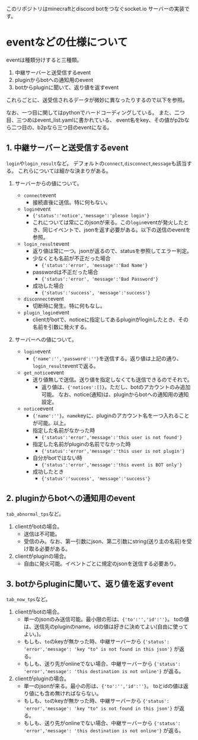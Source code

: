 このリポジトリはminecraftとdiscord botをつなぐsocket.io サーバーの実装です。
# eventなどの仕様について
eventは種類分けすると三種類。

1. 中継サーバーと送受信するevent
2. pluginからbotへの通知用のevent
3. botからpluginに聞いて、返り値を返すevent

これらごとに、送受信されるデータが微妙に異なったりするので以下を参照。

なお、一つ目に関してはpythonでハードコーディングしている。
また、二つ目、三つめはevent_list.yamlに書かれている、
event名をkey、その値がp2bなら二つ目の、b2pなら三つ目のeventになる。

## 1. 中継サーバーと送受信するevent
`login`や`login_result`など。
デフォルトの`connect`,`disconnect`,`message`も該当する。
これらについては細かな決まりがある。
1. サーバーからの値について。
    - `connect`event
        - 接続直後に送信。特に何もない。
    - `login`event
        - `{'status':'notice','message':'please login'}`
        - これについては常にこのjsonが来る。この`login`eventが発火したとき、同じイベントで、jsonを返す必要がある。以下の送信のeventを参照。
    - `login_result`event
        - 返り値は常に一つ。jsonが返るので、statusを参照してエラー判定。
        - 少なくとも名前が不正だった場合
            - `{'status':'error', 'message':'Bad Name'}`
        - passwordは不正だった場合
            - `{'status':'error', 'message':'Bad Password'}`
        - 成功した場合
            - `{'status':'success', 'message':'success'}`
    - `disconnect`event
        - 切断時に発生。特に何もなし。
    - `plugin_login`event
        - clientがbotで、noticeに指定してあるpluginがloginしたとき、その名前を引数に発火する。

1. サーバーへの値について。
    - `login`event
        - `{'name':'','password':''}`を送信する。返り値は上記の通り、`login_result`eventで返る。
    - `get_notice`event
        - 送り値無しで送信。送り値を指定しなくても送信できるのでそれで。
            - 返り値は、`{'notices':[]}`。ただし、botのアカウントのみ追加可能。
            なお、notice(通知)は、pluginからbotへの通知用の通知設定。
    - `notice`event
        - `{'name':''}`。`name`keyに、pluginのアカウント名を一つ入れることが可能。以上。
        - 指定した名前がなかった時
            - `{'status':'error','message':'this user is not found'}`
        - 指定した名前がpluginの名前でなかった時
            - `{'status':'error','message':'this user is not plugin'}`
        - 自分がbotではない時
            - `{'status':'error','message':'this event is BOT only'}`
        - 成功したとき
            - `{'status':'success', 'message':'success'}`

## 2. pluginからbotへの通知用のevent
`tab_abnormal_tps`など。
1. clientがbotの場合。
    - 送信は不可能。
    - 受信のみ。なお、第一引数にjson、第二引数にstring(送り主の名前)を受け取る必要がある。
2. clientがpluginの場合。
    - 自由に発火可能。イベントごとに規定のjsonを送信する必要あり。

## 3. botからpluginに聞いて、返り値を返すevent
`tab_now_tps`など。
1. clientがbotの場合。
    - 単一のjsonのみ送信可能。最小限の形は、`{'to':'','id':''}`。
    toの値は、送信先のpluginのname。idの値は好きに決めてよい(自由に使ってよい。)。
    - もしも、`to`のkeyが無かった時、中継サーバーから
    `{'status': 'error','message': 'key "to" is not found in this json'}`
    が返る。
    - もしも、送り先がonlineでない場合、中継サーバーから
    `{'status': 'error','message': 'this destination is not online'}`
    が返る。
2. clientがpluginの場合。
    - 単一のjsonが来る。最小の形は、`{'to':'','id':''}`。
    toとidの値は返り値にも含め無ければならない。
    - もしも、`to`のkeyが無かった時、中継サーバーから
    `{'status': 'error','message': 'key "to" is not found in this json'}`
    が返る。
    - もしも、送り先がonlineでない場合、中継サーバーから
    `{'status': 'error','message': 'this destination is not online'}`
    が返る。
